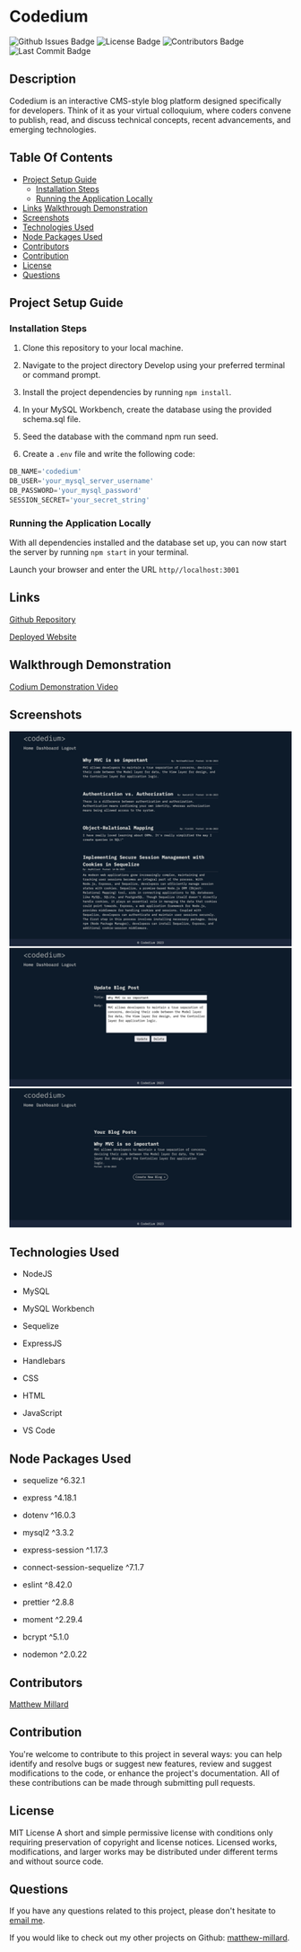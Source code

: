 # Codedium

![Github Issues Badge](https://img.shields.io/github/issues/matthew-millard/codedium)
![License Badge](https://img.shields.io/github/license/matthew-millard/codedium)
![Contributors Badge](https://img.shields.io/github/contributors/matthew-millard/codedium?color=blue)
![Last Commit Badge](https://img.shields.io/github/last-commit/matthew-millard/codedium)

## Description

Codedium is an interactive CMS-style blog platform designed specifically for developers. Think of it as your virtual colloquium, where coders convene to publish, read, and discuss technical concepts, recent advancements, and emerging technologies.

## Table Of Contents

- [Project Setup Guide](#project-setup-guide)
  - [Installation Steps](#installation-steps)
  - [Running the Application Locally](#running-the-application-locally)
- [Links](#links)
[Walkthrough Demonstration](#walkthrough-demonstration)
- [Screenshots](#screenshots)
- [Technologies Used](#technologies-used)
- [Node Packages Used](#node-packages-used)
- [Contributors](#contributors)
- [Contribution](#contribution)
- [License](#license)
- [Questions](#questions)

## Project Setup Guide

### Installation Steps

1. Clone this repository to your local machine.

2. Navigate to the project directory Develop using your preferred terminal or command prompt.

3. Install the project dependencies by running `npm install`.

4. In your MySQL Workbench, create the database using the provided schema.sql file.

5. Seed the database with the command npm run seed.

6. Create a `.env` file and write the following code:

``` JavaScript
DB_NAME='codedium'
DB_USER='your_mysql_server_username'
DB_PASSWORD='your_mysql_password'
SESSION_SECRET='your_secret_string'
```

### Running the Application Locally

With all dependencies installed and the database set up, you can now start the server by running `npm start` in your terminal.

Launch your browser and enter the URL `http//localhost:3001`

## Links

[Github Repository](https://github.com/matthew-millard/codedium)

[Deployed Website](https://codedium.herokuapp.com/)

## Walkthrough Demonstration

[Codium Demonstration Video](https://drive.google.com/file/d/10hJdfZsjIMNxWdXExilKnuaWtR8R6Kcj/view)

## Screenshots

![Codedium](./assets/Screenshot_Codedium_01.png)
![Codedium](./assets/Screenshot_Codedium_02.png)
![Codedium](./assets/Screenshot_Codedium_03.png)

## Technologies Used

- NodeJS

- MySQL

- MySQL Workbench

- Sequelize

- ExpressJS

- Handlebars

- CSS

- HTML

- JavaScript

- VS Code

## Node Packages Used

- sequelize ^6.32.1

- express ^4.18.1

- dotenv ^16.0.3

- mysql2 ^3.3.2

- express-session ^1.17.3

- connect-session-sequelize ^7.1.7

- eslint ^8.42.0

- prettier ^2.8.8

- moment ^2.29.4

- bcrypt ^5.1.0

- nodemon ^2.0.22

## Contributors

[Matthew Millard](https://github.com/matthew-millard)

## Contribution

You're welcome to contribute to this project in several ways: you can help identify and resolve bugs or suggest new features, review and suggest modifications to the code, or enhance the project's documentation. All of these contributions can be made through submitting pull requests.

## License

MIT License A short and simple permissive license with conditions only requiring preservation of copyright and license notices. Licensed works, modifications, and larger works may be distributed under different terms and without source code.

## Questions

If you have any questions related to this project, please don't hesitate to [email me](matthew.richie.millard@gmail.com).

If you would like to check out my other projects on Github: [matthew-millard](https://github.com/matthew-millard).

